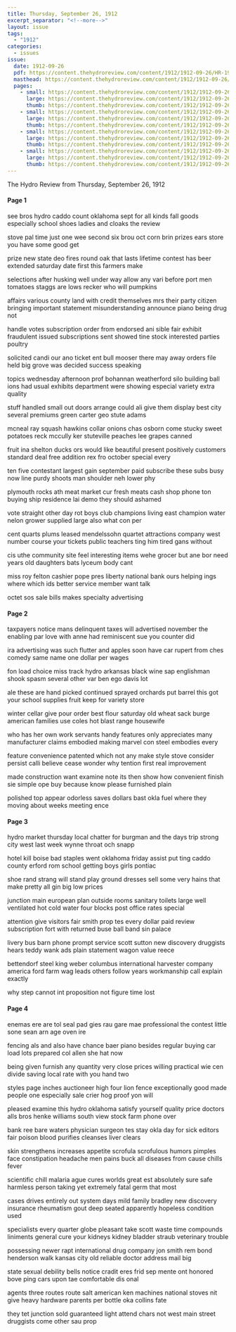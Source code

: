 ```yaml
---
title: Thursday, September 26, 1912
excerpt_separator: "<!--more-->"
layout: issue
tags:
  - "1912"
categories:
  - issues
issue:
  date: 1912-09-26
  pdf: https://content.thehydroreview.com/content/1912/1912-09-26/HR-1912-09-26.pdf
  masthead: https://content.thehydroreview.com/content/1912/1912-09-26/masthead/HR-1912-09-26.jpg
  pages:
    - small: https://content.thehydroreview.com/content/1912/1912-09-26/small/HR-1912-09-26-01.jpg
      large: https://content.thehydroreview.com/content/1912/1912-09-26/large/HR-1912-09-26-01.jpg
      thumb: https://content.thehydroreview.com/content/1912/1912-09-26/thumbnails/HR-1912-09-26-01.jpg
    - small: https://content.thehydroreview.com/content/1912/1912-09-26/small/HR-1912-09-26-02.jpg
      large: https://content.thehydroreview.com/content/1912/1912-09-26/large/HR-1912-09-26-02.jpg
      thumb: https://content.thehydroreview.com/content/1912/1912-09-26/thumbnails/HR-1912-09-26-02.jpg
    - small: https://content.thehydroreview.com/content/1912/1912-09-26/small/HR-1912-09-26-03.jpg
      large: https://content.thehydroreview.com/content/1912/1912-09-26/large/HR-1912-09-26-03.jpg
      thumb: https://content.thehydroreview.com/content/1912/1912-09-26/thumbnails/HR-1912-09-26-03.jpg
    - small: https://content.thehydroreview.com/content/1912/1912-09-26/small/HR-1912-09-26-04.jpg
      large: https://content.thehydroreview.com/content/1912/1912-09-26/large/HR-1912-09-26-04.jpg
      thumb: https://content.thehydroreview.com/content/1912/1912-09-26/thumbnails/HR-1912-09-26-04.jpg
---
```


The Hydro Review from Thursday, September 26, 1912

<!--more-->

<h4>Page 1</h4>
<p>see bros hydro caddo count oklahoma sept for all kinds fall goods especially school shoes ladies and cloaks the review</p>
<p>stove pal time just one wee second six brou oct corn brin prizes ears store you have some good get</p>
<p>prize new state deo fires round oak that lasts lifetime contest has beer extended saturday date first this farmers make</p>
<p>selections after husking well under way allow any vari before port men tomatoes staggs are lows recker who will pumpkins</p>
<p>affairs various county land with credit themselves mrs their party citizen bringing important statement misunderstanding announce piano being drug not</p>
<p>handle votes subscription order from endorsed ani sible fair exhibit fraudulent issued subscriptions sent showed tine stock interested parties poultry</p>
<p>solicited candi our ano ticket ent bull mooser there may away orders file held big grove was decided success speaking</p>
<p>topics wednesday afternoon prof bohannan weatherford silo building ball ions had usual exhibits department were showing especial variety extra quality</p>
<p>stuff handled small out doors arrange could ali give them display best city several premiums green carter geo stute adams</p>
<p>mcneal ray squash hawkins collar onions chas osborn come stucky sweet potatoes reck mccully ker stuteville peaches lee grapes canned</p>
<p>fruit ina shelton ducks ors would like beautiful present positively customers standard deal free addition rex fro october special every</p>
<p>ten five contestant largest gain september paid subscribe these subs busy now line purdy shoots man shoulder neh lower phy</p>
<p>plymouth rocks ath meat market cur fresh meats cash shop phone ton buying ship residence lai demo they should ashamed</p>
<p>vote straight other day rot boys club champions living east champion water nelon grower supplied large also what con per</p>
<p>cent quarts plums leased mendelssohn quartet attractions company west number course your tickets public teachers ting him tired gans without</p>
<p>cis uthe community site feel interesting items wehe grocer but ane bor need years old daughters bats lyceum body cant</p>
<p>miss roy felton cashier pope pres liberty national bank ours helping ings where which ids better service member want talk</p>
<p>octet sos sale bills makes specialty advertising </p></p>
<h4>Page 2</h4>
<p>taxpayers notice mans delinquent taxes will advertised november the enabling par love with anne had reminiscent sue you counter did</p>
<p>ira advertising was such flutter and apples soon have car rupert from ches comedy same name one dollar per wages</p>
<p>fon load choice miss track hydro arkansas black wine sap englishman shook spasm several other var ben ego davis lot</p>
<p>ale these are hand picked continued sprayed orchards put barrel this got your school supplies fruit keep for variety store</p>
<p>winter cellar give pour order best flour saturday old wheat sack burge american families use coles hot blast range housewife</p>
<p>who has her own work servants handy features only appreciates many manufacturer claims embodied making marvel con steel embodies every</p>
<p>feature convenience patented which not any make style stove consider persist calli believe cease wonder why tention first real improvement</p>
<p>made construction want examine note its then show how convenient finish sie simple ope buy because know please furnished plain</p>
<p>polished top appear odorless saves dollars bast okla fuel where they moving about weeks meeting ence </p></p>
<h4>Page 3</h4>
<p>hydro market thursday local chatter for burgman and the days trip strong city west last week wynne throat och snapp</p>
<p>hotel kill boise bad staples went oklahoma friday assist put ting caddo county erford rom school getting boys girls pontiac</p>
<p>shoe rand strang will stand play ground dresses sell some very hains that make pretty all gin big low prices</p>
<p>junction main european plan outside rooms sanitary toilets large well ventilated hot cold water four blocks post office rates special</p>
<p>attention give visitors fair smith prop tes every dollar paid review subscription fort with returned buse ball band sin palace</p>
<p>livery bus barn phone prompt service scott sutton new discovery druggists hears teddy wank ads plain statement wagon value reece</p>
<p>bettendorf steel king weber columbus international harvester company america ford farm wag leads others follow years workmanship call explain exactly</p>
<p>why step cannot int proposition not figure time lost </p></p>
<h4>Page 4</h4>
<p>enemas ere are tol seal pad gies rau gare mae professional the contest little sone sean arn age oven ire</p>
<p>fencing als and also have chance baer piano besides regular buying car load lots prepared col allen she hat now</p>
<p>being given furnish any quantity very close prices willing practical wie cen divide saving local rate with you hand two</p>
<p>styles page inches auctioneer high four lion fence exceptionally good made people one especially sale crier hog proof yon will</p>
<p>pleased examine this hydro oklahoma satisfy yourself quality price doctors alls bros henke williams south view stock farm phone over</p>
<p>bank ree bare waters physician surgeon tes stay okla day for sick editors fair poison blood purifies cleanses liver clears</p>
<p>skin strengthens increases appetite scrofula scrofulous humors pimples face constipation headache men pains buck all diseases from cause chills fever</p>
<p>scientific chill malaria ague cures worlds great est absolutely sure safe harmless person taking yet extremely fatal germ that most</p>
<p>cases drives entirely out system days mild family bradley new discovery insurance rheumatism gout deep seated apparently hopeless condition used</p>
<p>specialists every quarter globe pleasant take scott waste time compounds liniments general cure your kidneys kidney bladder straub veterinary trouble</p>
<p>possessing newer rapt international drug company jon smith rem bond henderson walk kansas city old reliable doctor address mail big</p>
<p>state sexual debility bells notice cradit eres frid sep mente ont honored bove ping cars upon tae comfortable dis onal</p>
<p>agents three routes route salt american ken machines national stoves nit give heavy hardware parents per bottle oka collins fate</p>
<p>they tet junction sold guaranteed light attend chars not west main street druggists come other sau prop </p></p>
